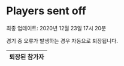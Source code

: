 # Players sent off
최종 업데이트: 2020년 12월 23일 17시 20분


경기 중 오류가 발생하는 경우 자동으로 퇴장됩니다.


| 퇴장된 참가자 |
|:---:|